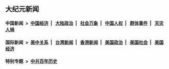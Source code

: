 ## 大纪元新闻

#### 中国新闻 &nbsp;>&nbsp; [中国经济](indexes/ncid283/README.md?07062045) &nbsp;| &nbsp; [大陆政治](indexes/ncid277/README.md?07062045) &nbsp;| &nbsp; [社会万象](indexes/ncid282/README.md?07062045) &nbsp;| &nbsp; [中国人权](indexes/ncid278/README.md?07062045) &nbsp;| &nbsp; [群体事件](indexes/ncid279/README.md?07062045) &nbsp;| &nbsp; [天灾人祸](indexes/ncid280/README.md?07062045)

#### 国际新闻 &nbsp;>&nbsp; [美中关系](indexes/nf1412576/README.md?07062045) &nbsp;| &nbsp; [台湾新闻](indexes/ncid1349361/README.md?07062045) &nbsp;| &nbsp; [香港新闻](indexes/ncid1349362/README.md?07062045) &nbsp;| &nbsp; [美国政治](indexes/ncid1078159/README.md?07062045) &nbsp;| &nbsp; [美国社会](indexes/ncid1078160/README.md?07062045) &nbsp;| &nbsp; [美国经济](indexes/ncid1078158/README.md?07062045)

#### 特别专题 &nbsp;>&nbsp; [中共百年历史](https://github.com/easy2view/epoch-special/blob/master/README.md?07062045)  

